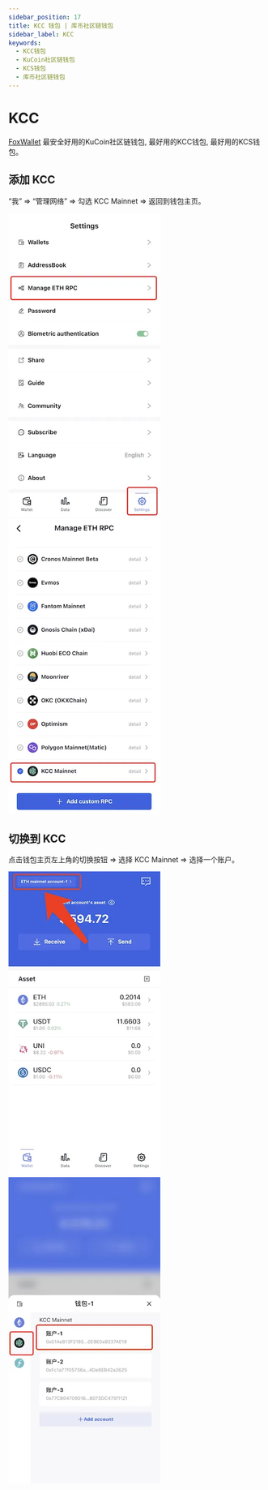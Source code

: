 ```yaml
---
sidebar_position: 17
title: KCC 钱包 | 库币社区链钱包
sidebar_label: KCC
keywords:
  - KCC钱包
  - KuCoin社区链钱包
  - KCS钱包
  - 库币社区链钱包
---
```


# KCC

[FoxWallet](https://foxwallet.com) 最安全好用的KuCoin社区链钱包, 最好用的KCC钱包, 最好用的KCS钱包。

## 添加 KCC

“我” => “管理网络” => 勾选 KCC Mainnet => 返回到钱包主页。

![](../img/manage-eth-rpc.webp)![](../img/add-kcc.webp)

## 切换到 KCC

点击钱包主页左上角的切换按钮 => 选择 KCC Mainnet => 选择一个账户。

![](../img/switch-network.webp)![](../img/switch-kcc.webp)